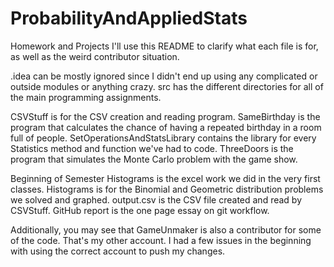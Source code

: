 # ProbabilityAndAppliedStats
Homework and Projects
I'll use this README to clarify what each file is for, as well as the weird contributor situation.

.idea can be mostly ignored since I didn't end up using any complicated or outside modules or anything crazy.
src has the different directories for all of the main programming assignments.

CSVStuff is for the CSV creation and reading program.
SameBirthday is the program that calculates the chance of having a repeated birthday in a room full of people.
SetOperationsAndStatsLibrary contains the library for every Statistics method and function we've had to code.
ThreeDoors is the program that simulates the Monte Carlo problem with the game show.

Beginning of Semester Histograms is the excel work we did in the very first classes.
Histograms is for the Binomial and Geometric distribution problems we solved and graphed.
output.csv is the CSV file created and read by CSVStuff. 
GitHub report is the one page essay on git workflow.

Additionally, you may see that GameUnmaker is also a contributor for some of the code. 
That's my other account. I had a few issues in the beginning with using the correct account to push my changes.
